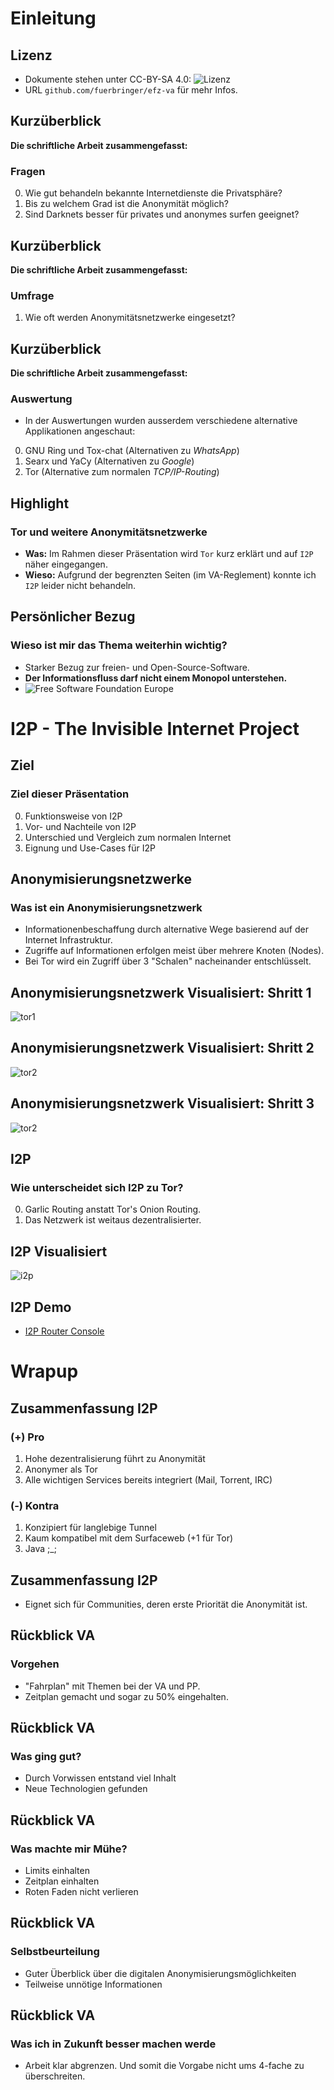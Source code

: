 Einleitung
==========

Lizenz
------

-   Dokumente stehen unter CC-BY-SA 4.0:
    ![Lizenz](https://mirrors.creativecommons.org/presskit/buttons/88x31/png/by-sa.png)
-   URL `github.com/fuerbringer/efz-va` für mehr Infos.

Kurzüberblick
-------------

**Die schriftliche Arbeit zusammengefasst:**

### Fragen

0)  Wie gut behandeln bekannte Internetdienste die Privatsphäre?
1)  Bis zu welchem Grad ist die Anonymität möglich?
2)  Sind Darknets besser für privates und anonymes surfen geeignet?

Kurzüberblick
-------------

**Die schriftliche Arbeit zusammengefasst:**

### Umfrage

1)  Wie oft werden Anonymitätsnetzwerke eingesetzt?

Kurzüberblick
-------------

**Die schriftliche Arbeit zusammengefasst:**

### Auswertung

-   In der Auswertungen wurden ausserdem verschiedene alternative
    Applikationen angeschaut:

0)  GNU Ring und Tox-chat (Alternativen zu *WhatsApp*)
1)  Searx und YaCy (Alternativen zu *Google*)
2)  Tor (Alternative zum normalen *TCP/IP-Routing*)

Highlight
---------

### Tor und weitere Anonymitätsnetzwerke

-   **Was:** Im Rahmen dieser Präsentation wird `Tor` kurz erklärt und
    auf `I2P` näher eingegangen.
-   **Wieso:** Aufgrund der begrenzten Seiten (im VA-Reglement) konnte
    ich `I2P` leider nicht behandeln.

Persönlicher Bezug
------------------

### Wieso ist mir das Thema weiterhin wichtig?

-   Starker Bezug zur freien- und Open-Source-Software.
-   **Der Informationsfluss darf nicht einem Monopol unterstehen.**
-   ![Free Software Foundation
    Europe](https://fsfe.org/graphics/logo_bw_transparent_small.png "fig:")

I2P - The Invisible Internet Project
====================================

Ziel
----

### Ziel dieser Präsentation

0.  Funktionsweise von I2P
1.  Vor- und Nachteile von I2P
2.  Unterschied und Vergleich zum normalen Internet
3.  Eignung und Use-Cases für I2P

Anonymisierungsnetzwerke
------------------------

### Was ist ein Anonymisierungsnetzwerk

-   Informationenbeschaffung durch alternative Wege basierend auf der
    Internet Infrastruktur.
-   Zugriffe auf Informationen erfolgen meist über mehrere Knoten
    (Nodes).
-   Bei Tor wird ein Zugriff über 3 "Schalen" nacheinander
    entschlüsselt.

Anonymisierungsnetzwerk Visualisiert: Shritt 1
----------------------------------------------

![tor1](https://www.torproject.org/images/htw1.png)

Anonymisierungsnetzwerk Visualisiert: Shritt 2
----------------------------------------------

![tor2](https://www.torproject.org/images/htw2.png)

Anonymisierungsnetzwerk Visualisiert: Shritt 3
----------------------------------------------

![tor2](https://www.torproject.org/images/htw3.png)

I2P
---

### Wie unterscheidet sich I2P zu Tor?

0.  Garlic Routing anstatt Tor's Onion Routing.
1.  Das Netzwerk ist weitaus dezentralisierter.

I2P Visualisiert
----------------

![i2p](https://geti2p.net/_static/images/net.png)

I2P Demo
--------

-   [I2P Router Console](http://localhost:7657)

Wrapup
======

Zusammenfassung I2P
-------------------

### (+) Pro

1.  Hohe dezentralisierung führt zu Anonymität
2.  Anonymer als Tor
3.  Alle wichtigen Services bereits integriert (Mail, Torrent, IRC)

### (-) Kontra

1.  Konzipiert für langlebige Tunnel
2.  Kaum kompatibel mit dem Surfaceweb (+1 für Tor)
3.  Java ;\_;

Zusammenfassung I2P
-------------------

-   Eignet sich für Communities, deren erste Priorität die Anonymität
    ist.

Rückblick VA
------------

### Vorgehen

-   "Fahrplan" mit Themen bei der VA und PP.
-   Zeitplan gemacht und sogar zu 50% eingehalten.

Rückblick VA
------------

### Was ging gut?

-   Durch Vorwissen entstand viel Inhalt
-   Neue Technologien gefunden

Rückblick VA
------------

### Was machte mir Mühe?

-   Limits einhalten
-   Zeitplan einhalten
-   Roten Faden nicht verlieren

Rückblick VA
------------

### Selbstbeurteilung

-   Guter Überblick über die digitalen Anonymisierungsmöglichkeiten
-   Teilweise unnötige Informationen

Rückblick VA
------------

### Was ich in Zukunft besser machen werde

-   Arbeit klar abgrenzen. Und somit die Vorgabe nicht ums 4-fache zu
    überschreiten.

